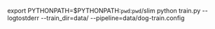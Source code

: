 export PYTHONPATH=$PYTHONPATH:`pwd`:`pwd`/slim
python train.py --logtostderr --train_dir=data/ --pipeline=data/dog-train.config

